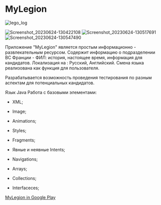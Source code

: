 # MyLegion


![lego_log](https://github.com/ZlayaBelka/MyLegion/assets/120802046/fa308b85-02cd-4c4f-94cf-68c7fb0b962c)


![Screenshot_20230624-130422108](https://github.com/ZlayaBelka/MyLegion/assets/120802046/51ee2bfe-150a-46fa-8531-c8023ba3f559)
![Screenshot_20230624-130517691](https://github.com/ZlayaBelka/MyLegion/assets/120802046/15c686d9-54b0-45d6-bdec-6915462dca25)
![Screenshot_20230624-130547490](https://github.com/ZlayaBelka/MyLegion/assets/120802046/6994ad2b-5b92-48ec-9d8d-ae0385eac44a)


Приложение "MyLegion" является простым информационно - развлекательным ресурсом.
Содержит информацию о подразделении ВС Франции - ФИЛ: история, настоящее время, информация для кандидатов.
Локализация на : Русский, Английский. Смена языка реализована как функция для пользователя.

Разрабатывается возможность проведения тестирования по разным аспектам для потенциальных кандидатов.

Язык Java
Работа с базовыми элементами:
- XML;
- Image;
- Animations;
- Styles;
- Fragments;
- Явные и неявные Intents;
- Navigations;

- Arrays;
- Collections;
- Interfaceces;
  
[MyLegion in Google Play](https://play.google.com/store/apps/details?id=com.frenchforeignlegion&pcampaignid=web_share)
